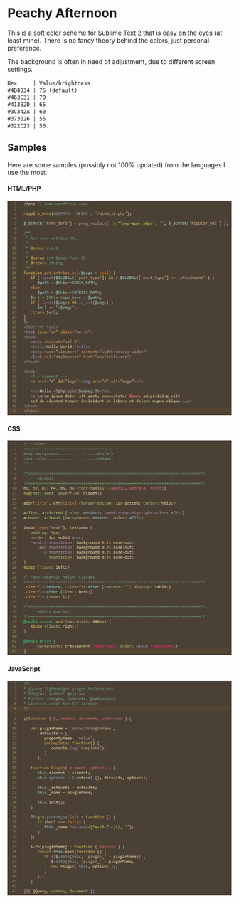 Peachy Afternoon
================

This is a soft color scheme for Sublime Text 2 that is easy on the eyes (at least mine). There is no fancy theory behind the colors, just personal preference.

The background is often in need of adjustment, due to different screen settings.

	Hex     | Value/brightness
	#4B4034 | 75 (default)
	#463C31 | 70
	#41382D | 65
	#3C342A | 60
	#373026 | 55
	#322C23 | 50

## Samples

Here are some samples (possibly not 100% updated) from the languages I use the most.

#### HTML/PHP

![html-php](https://github.com/elusiveunit/Peachy-Afternoon/raw/master/samples/php-html.png)

#### CSS

![css](https://github.com/elusiveunit/Peachy-Afternoon/raw/master/samples/css.png)

#### JavaScript

![javascript](https://github.com/elusiveunit/Peachy-Afternoon/raw/master/samples/javascript.png)
